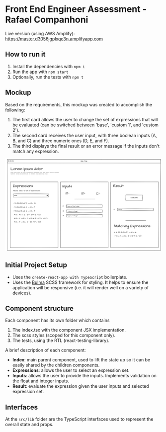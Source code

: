 # Front End Engineer Assessment - Rafael Companhoni

Live version (using AWS Amplify): https://master.d3056jgplxqe3n.amplifyapp.com

## How to run it

1. Install the dependencies with `npm i`
2. Run the app with `npm start`
3. Optionally, run the tests with `npm t`

## Mockup

Based on the requirements, this mockup was created to accomplish the following:

1. The first card allows the user to change the set of expressions that will be evaluated (can be switched between 'base', 'custom 1', and 'custom 2').
2. The second card receives the user input, with three boolean inputs (A, B, and C) and three numeric ones (D, E, and F).
3. The third displays the final result or an error message if the inputs don't match any expression.

![Mockup](public/mockup.png 'Mockup')

## Initial Project Setup

- Uses the `create-react-app with TypeScript` boilerplate.
- Uses the [Bulma](https://bulma.io) SCSS framework for styling. It helps to ensure the application will be responsive (i.e. it will render well on a variety of devices).

## Component structure

Each component has its own folder which contains

1. The index.tsx with the component JSX implementation.
2. The scss styles (scoped for this component only).
3. The tests, using the RTL (react-testing-library).

A brief description of each component:

- **Index**: main parent component, used to lift the state up so it can be easily shared by the children components.
- **Expressions**: allows the user to select an expression set.
- **Inputs**: allows the user to provide the inputs. Implements validation on the float and integer inputs.
- **Result**: evaluate the expression given the user inputs and selected expression set.

## Interfaces

At the `src/lib` folder are the TypeScript interfaces used to represent the overall state and props.
